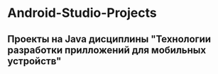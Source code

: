 # Android-Studio-Projects
## Проекты на Java дисциплины "Технологии разработки прилложений для мобильных устройств"
